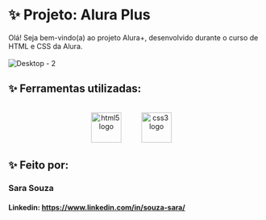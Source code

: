 # ✨ Projeto: Alura Plus

Olá! Seja bem-vindo(a) ao projeto Alura+, desenvolvido durante o curso de HTML e CSS da Alura.
<br>
<br>
![Desktop - 2](https://github.com/user-attachments/assets/bfb2bbc6-3b33-409b-99b8-c08b5eccabb9)

## ✨ Ferramentas utilizadas:

<div align="center">
<br>
<img src="https://cdn.jsdelivr.net/gh/devicons/devicon/icons/html5/html5-original.svg" height="60" alt="html5 logo"/><img width="12" /> &nbsp; &nbsp; &nbsp;
<img src="https://cdn.jsdelivr.net/gh/devicons/devicon/icons/css3/css3-original.svg" height="60" alt="css3 logo"  /> <img width="12" />
</div>

## ✨ Feito por:

### Sara Souza

#### Linkedin: https://www.linkedin.com/in/souza-sara/
